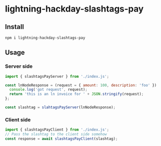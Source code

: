 # lightning-hackday-slashtags-pay

## Install

```
npm i lightning-hackday-slashtags-pay
```

## Usage

### Server side

```js
import { slashtagsPayServer } from './index.js';

const lnNodeResponse = (request = { amount: 100, description: 'foo' }) => {
  console.log('got request', request);
  return 'this is an ln invoice for ' + JSON.stringify(request);
};

const slashtag = slahtagsPayServer(lnNodeResponse);
```

### Client side

```js
import { slashtagsPayClient } from './index.js';
// Pass the slashtag to the client side somehow
const response = await slashtagsPayClient(slashtag);
```
